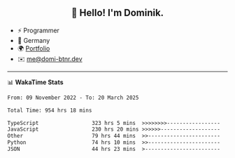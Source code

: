 <h2 align="center">👋 Hello! I'm Dominik.</h2>

- ⚡ Programmer
- 📍 Germany
- 🌍 [Portfolio](https://domi-btnr.dev)
- ✉️ [me@domi-btnr.dev](mailto://me@domi-btnr.dev)

---
📊 **WakaTime Stats**
<!--START_SECTION:waka-->

```txt
From: 09 November 2022 - To: 20 March 2025

Total Time: 954 hrs 18 mins

TypeScript                 323 hrs 5 mins  >>>>>>>>-----------------   33.86 %
JavaScript                 230 hrs 20 mins >>>>>>-------------------   24.14 %
Other                      79 hrs 44 mins  >>-----------------------   08.36 %
Python                     74 hrs 10 mins  >>-----------------------   07.77 %
JSON                       44 hrs 23 mins  >------------------------   04.65 %
```

<!--END_SECTION:waka-->
